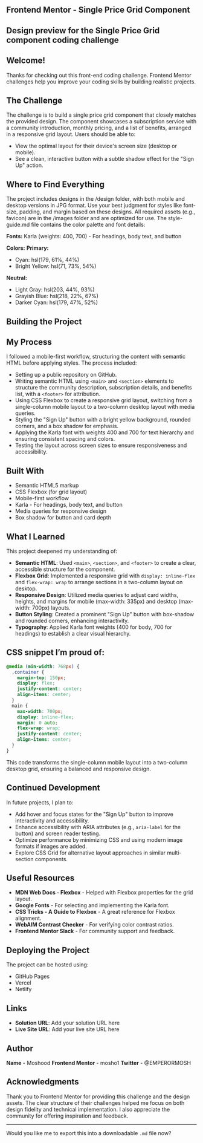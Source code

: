 ## Frontend Mentor - Single Price Grid Component

## Design preview for the Single Price Grid component coding challenge

## Welcome!

Thanks for checking out this front-end coding challenge.
Frontend Mentor challenges help you improve your coding skills by building realistic projects.

## The Challenge

The challenge is to build a single price grid component that closely matches the provided design. The component showcases a subscription service with a community introduction, monthly pricing, and a list of benefits, arranged in a responsive grid layout.
Users should be able to:

* View the optimal layout for their device's screen size (desktop or mobile).
* See a clean, interactive button with a subtle shadow effect for the "Sign Up" action.

## Where to Find Everything

The project includes designs in the /design folder, with both mobile and desktop versions in JPG format. Use your best judgment for styles like font-size, padding, and margin based on these designs.
All required assets (e.g., favicon) are in the /images folder and are optimized for use. The style-guide.md file contains the color palette and font details:

**Fonts:**
Karla (weights: 400, 700) - For headings, body text, and button

**Colors:**
**Primary:**

* Cyan: hsl(179, 61%, 44%)
* Bright Yellow: hsl(71, 73%, 54%)

**Neutral:**

* Light Gray: hsl(203, 44%, 93%)
* Grayish Blue: hsl(218, 22%, 67%)
* Darker Cyan: hsl(179, 47%, 52%)

## Building the Project

## My Process

I followed a mobile-first workflow, structuring the content with semantic HTML before applying styles. The process included:

* Setting up a public repository on GitHub.
* Writing semantic HTML using `<main>` and `<section>` elements to structure the community description, subscription details, and benefits list, with a `<footer>` for attribution.
* Using CSS Flexbox to create a responsive grid layout, switching from a single-column mobile layout to a two-column desktop layout with media queries.
* Styling the "Sign Up" button with a bright yellow background, rounded corners, and a box shadow for emphasis.
* Applying the Karla font with weights 400 and 700 for text hierarchy and ensuring consistent spacing and colors.
* Testing the layout across screen sizes to ensure responsiveness and accessibility.

## Built With

* Semantic HTML5 markup
* CSS Flexbox (for grid layout)
* Mobile-first workflow
* Karla - For headings, body text, and button
* Media queries for responsive design
* Box shadow for button and card depth

## What I Learned

This project deepened my understanding of:

* **Semantic HTML**: Used `<main>`, `<section>`, and `<footer>` to create a clear, accessible structure for the component.
* **Flexbox Grid**: Implemented a responsive grid with `display: inline-flex` and `flex-wrap: wrap` to arrange sections in a two-column layout on desktop.
* **Responsive Design**: Utilized media queries to adjust card widths, heights, and margins for mobile (max-width: 335px) and desktop (max-width: 700px) layouts.
* **Button Styling**: Created a prominent "Sign Up" button with box-shadow and rounded corners, enhancing interactivity.
* **Typography**: Applied Karla font weights (400 for body, 700 for headings) to establish a clear visual hierarchy.

## CSS snippet I’m proud of:

```css
@media (min-width: 768px) {
  .container {
    margin-top: 150px;
    display: flex;
    justify-content: center;
    align-items: center;
  }
  main {
    max-width: 700px;
    display: inline-flex;
    margin: 0 auto;
    flex-wrap: wrap;
    justify-content: center;
    align-items: center;
  }
}
```

This code transforms the single-column mobile layout into a two-column desktop grid, ensuring a balanced and responsive design.

## Continued Development

In future projects, I plan to:

* Add hover and focus states for the "Sign Up" button to improve interactivity and accessibility.
* Enhance accessibility with ARIA attributes (e.g., `aria-label` for the button) and screen reader testing.
* Optimize performance by minimizing CSS and using modern image formats if images are added.
* Explore CSS Grid for alternative layout approaches in similar multi-section components.

## Useful Resources

* **MDN Web Docs - Flexbox** - Helped with Flexbox properties for the grid layout.
* **Google Fonts** - For selecting and implementing the Karla font.
* **CSS Tricks - A Guide to Flexbox** - A great reference for Flexbox alignment.
* **WebAIM Contrast Checker** - For verifying color contrast ratios.
* **Frontend Mentor Slack** - For community support and feedback.

## Deploying the Project

The project can be hosted using:

* GitHub Pages
* Vercel
* Netlify

## Links

* **Solution URL**: Add your solution URL here
* **Live Site URL**: Add your live site URL here

## Author

**Name** - Moshood
**Frontend Mentor** - mosho1
**Twitter** - @EMPERORMOSH

## Acknowledgments

Thank you to Frontend Mentor for providing this challenge and the design assets. The clear structure of their challenges helped me focus on both design fidelity and technical implementation. I also appreciate the community for offering inspiration and feedback.

---

Would you like me to export this into a downloadable `.md` file now?
